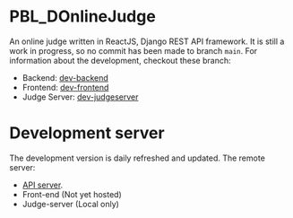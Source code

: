 # PBL_DOnlineJudge
An online judge written in ReactJS, Django REST API framework. It is still a work in progress, so no commit has been made to branch `main`. For information about the development, checkout these branch:
- Backend: [dev-backend](https://github.com/nvatuan/PBL_DOnlineJudge/tree/dev-backend)
- Frontend: [dev-frontend](https://github.com/nvatuan/PBL_DOnlineJudge/tree/dev-frontend)
- Judge Server: [dev-judgeserver](https://github.com/nvatuan/PBL_DOnlineJudge/tree/dev-judgeserver)

# Development server
The development version is daily refreshed and updated. The remote server:
- [API server](http://nvatazure.southeastasia.cloudapp.azure.com:7000/). 
- Front-end (Not yet hosted)
- Judge-server (Local only)
